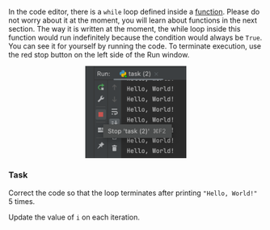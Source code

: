 

In the code editor, there is a `while` loop defined inside a [function](course://Functions/Definition). Please do not worry about it at the moment,
you will learn about functions in the next section. The way it is written at the moment, the while loop inside this function 
would run indefinitely
because the condition would always be `True`. You can see it for yourself by running the code. To terminate execution,
use the red stop button on the left side of the Run window.
<style>
img {
  display: block;
  margin-left: auto;
  margin-right: auto;
}
</style>
<img src="stop_run.png" class="center" width=200>

### Task
Correct the code so that
the loop terminates after printing `"Hello, World!"` 5 times.

<div class="hint"> 

Update the value of `i` on each iteration.
</div>